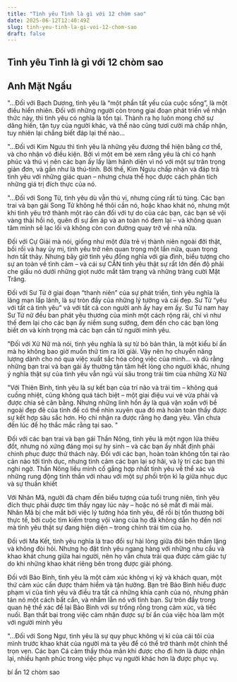 ```yaml
---
title: "Tình yêu Tình là gì với 12 chòm sao"
date: 2025-06-12T12:40:49Z
slug: tinh-yeu-tinh-la-gi-voi-12-chom-sao
draft: false
---
```


## Tình yêu Tình là gì với 12 chòm sao

## Anh Mặt Ngầu

"...Đối với Bạch Dương, tình yêu là “một phần tất yếu của cuộc sống”, là một điều hiển nhiên. Đối với những người còn trong giai đoạn phát triển về nhận thức này, thì tình yêu có nghĩa là tồn tại. Thành ra họ luôn mong chờ sự dâng hiến, tận tụy của người khác, và thể nào cũng tươi cười mà chấp nhận, tuy nhiên lại chẳng biết đáp lại thế nào... ​

"...Đối với Kim Ngưu thì tình yêu là những yêu đương thể hiện bằng cơ thể, và cho nhận vô điều kiện. Bởi vì một em b​é xem rằng yêu là chỉ có hạnh phúc và thú vị nên các bạn ấy lấy làm hãnh diện vì nó với một sự trân trọng giản đơn, và gần như là thú-tính. Bởi thế, Kim Ngưu chấp nhận và đáp trả tình yêu với những giác quan – nhưng chưa thể học được cách phân tích những giá trị đích thực của nó. 


"...Đối với Song Tử, tình yêu dù vẫn thú vị, nhưng cũng rất tù túng. Các bạn trai và bạn gái Song Tử không hề thôi cần nó, hoặc khao khát nó, nhưng một khi tình yêu trở thành một rào cản đối với tự do của các bạn, các bạn sẽ vội vàng thải hồi nó, quên đi sự ấm áp và an toàn nó đem lại – và không quan tâm mình sẽ lạc lối và không còn con đường quay trở về nhà nữa. 



Đối với Cự Giải mà nói, giống như một đứa trẻ vị thành niên ngoài đời thật, bối rối và hay ủy mị, tình yêu trở nên quan trọng một lần nữa, quan trọng hơn tất thảy. Nhưng bây giờ tình yêu đồng nghĩa với gia đình, biểu tượng cho sự an toàn về tình cảm – và cái sự CẦN tình yêu thật sự rất lớn đến độ phải che giấu nó dưới những giọt nước mắt tâm trạng và những tràng cười Mặt Trăng. 


Đối với Sư Tử ở giai đoạn “thanh niên” của sự phát triển, tình yêu nghĩa là lãng mạn lấp lánh, là sự tròn đầy của những lý tưởng và cái đẹp. Sư Tử “yêu với tất cả tình yêu” và với tất cả con người anh ấy hay em ấy. Sư Tử nam hay Sư Tử nữ đều ban phát yêu thương của mình một cách rộng rãi, chỉ vì như thế đem lại cho các bạn ấy niềm sung sướng, đem đến cho các bạn lòng biết ơn và kính trọng mà các bạn cần từ người mình yêu.


"Đối với Xử Nữ mà nói, tình yêu nghĩa là sự từ bỏ bản thân, là một kiểu bí ẩn mà họ không bao giờ muốn thử tìm ra lời giải. Vậy nên họ chuyển năng lượng dành cho nó qua việc xuất sắc hóa công việc của mình… và dù rằng những bạn trai và bạn gái ấy thường tận tâm hết lòng cho người khác, nhưng ý nghĩa thật sự của tình yêu vẫn ngủ vùi sâu trong trái tim của những Xử Nữ

"Với Thiên Bình, tình yêu là sự kết bạn của trí não và trái tim – không quá cuồng nhiệt, cũng không quá tách biệt – một giai điệu vui vẻ vừa phải và được chia sẻ cân bằng. Nhưng những linh hồn ấy là quá vặn xoắn với bề ngoài đẹp đẽ của tình để có thể nhìn xuyên qua đó mà hoàn toàn thấy được sự kết hợp sâu sắc hơn. Họ chỉ nhận ra được rằng họ đang yêu. Vẫn chưa đến lúc để họ thắc mắc rằng tại sao. "


Đối với các bạn trai và bạn gái Thần Nông, tình yêu là một ngọn lửa thiêu đốt, nhưng nó xứng đáng mọi sự hy sinh – và các bạn ấy nhất định phải chinh phục được thử thách này. Đối với các bạn, hoàn toàn không tồn tại rào cản nào tới tình dục, nhưng tình cảm các bạn lại sợ hãi, và lý trí các bạn thì nghi ngờ. Thần Nông liều mình cố gắng hợp nhất tình yêu về thể xác và những rung động tinh thần với nhau với một sự phối trộn kì lạ giữa nhục dục và sự thuần khiết


Với Nhân Mã, người đã chạm đến biểu tượng của tuổi trung niên, tình yêu đích thực phải được tìm thấy ngay lúc này – hoặc nó sẽ mất đi mãi mãi. Nhân Mã bị che mắt bởi việc lý tưởng hóa tình yêu, để rồi bị tổn thương bởi thực tế, bởi cuộc tìm kiếm trong vội vàng của họ đã không dẫn họ đến nơi mà tình yêu thật sự đang hiện diện – trong chính trái tim của họ.

Đối với Ma Kết, tình yêu nghĩa là trao đổi sự hài lòng giữa đôi bên thầm lặng và không đòi hỏi. Nhưng họ đặt tình yêu ngang hàng với những nhu cầu và khao khát chung giữa hai người, nên họ vẫn chưa trải qua được cảm giác tự do khi những khao khát riêng bên trong được giải phóng. 

Đối với Bảo Bình, tình yêu là một cảm xúc không vị kỷ và khách quan, một thứ cảm xúc cần được thám hiểm và tận hưởng. Bạn trẻ Bảo Bình hiểu được phạm vi của tình yêu và điều tra tất cả những khía cạnh của nó, nhưng phân tán nó một cách bất cẩn, và nhầm lẫn nó với tình bạn. Sự tròn đầy trong quan hệ thể xác để lại Bảo Bình với sự trống rỗng trong cảm xúc, và tiếc nuối. Bạn thất bại trong việc cảm nhận được sự bí ẩn của việc hòa làm một với người mình yêu

"...Đối với Song Ngư, tình yêu là sự quy phục không vị kỉ của cái tôi của mình trước khao khát của người mà ta yêu để có thể trở thành một chỉnh thể trọn vẹn. Các bạn Cá cảm thấy thỏa mãn khi được cho đi hơn là được nhận lại, nhiều hạnh phúc trong việc phục vụ người khác hơn là được phục vụ.​
 
 
bí ẩn 12 chòm sao​